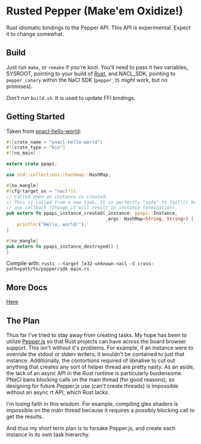 Rusted Pepper (Make'em Oxidize!)
==========

Rust idiomatic bindings to the Pepper API. This API is experimental. Expect it to change somewhat.

## Build

Just run ```make```, or ```remake``` if you're kool. You'll need to pass it two
variables, SYSROOT, pointing to your build of
[Rust](https://github.com/DiamondLovesYou/rust), and NACL_SDK, pointing to
```pepper_canary``` within the NaCl SDK (```pepper_35``` *might* work, but no
promises).

*Don't run ```build.sh```.* It is used to update FFI bindings.

## Getting Started

Taken from [pnacl-hello-world](https://github.com/DiamondLovesYou/rust-pnacl-hello-world):
```rust
#![crate_name = "pnacl-hello-world"]
#![crate_type = "bin"]
#![no_main]

extern crate ppapi;

use std::collections::hashmap::HashMap;

#[no_mangle]
#[cfg(target_os = "nacl")]
// Called when an instance is created.
// This is called from a new task. It is perfectly "safe" to fail!() here, or in
// any callback (though it will result in instance termination).
pub extern fn ppapi_instance_created(_instance: ppapi::Instance,
                                     _args: HashMap<String, String>) {
    println!("Hello, world!");
}

#[no_mangle]
pub extern fn ppapi_instance_destroyed() {
}
```

Compile with: ```rustc --target le32-unknown-nacl -C cross-path=path/to/pepper/sdk main.rs```

## More Docs

[Here](http://diamondlovesyou.github.io/rust-ppapi/docs/ppapi/index.html)

## The Plan

Thus far I've tried to stay away from creating tasks. My hope has been to utilize [Pepper.js](https://github.com/google/pepper.js) so that Rust projects can have across the board browser support.
This isn't without it's problems. For example, if an instance were to override the stdout or stderr writers, it wouldn't be contained to just that instance. Additionally, the contortions required of libnative to cut out anything that creates any sort of helper thread are pretty nasty.
As an aside, the lack of an async API in the Rust runtime is particularly burdensome. PNaCl bans blocking calls on the main thread (for good reasons), so designing for future Pepper.js use (can't create threads) is impossible without an async rt API, which Rust lacks.

I'm losing faith in this wisdom. For example, compiling gles shaders is impossible on the main thread because it requires a possibly blocking call to get the results.

And thus my short term plan is to forsake Pepper.js, and create each instance in its own task hierarchy.
